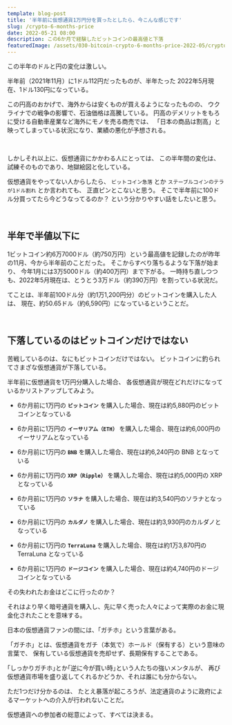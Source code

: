 ```yaml
---
template: blog-post
title: '半年前に仮想通貨1万円分を買ったとしたら、今こんな感じです'
slug: /crypto-6-months-price
date: 2022-05-21 08:00
description: この6か月で経験したビットコインの最高値と下落
featuredImage: /assets/030-bitcoin-crypto-6-months-price-2022-05/cryptocurrencies-header.png
---
```


この半年のドルと円の変化は激しい。

半年前（2021年11月）に1ドル112円だったものが、半年たった 2022年5月現在、1ドル130円になっている。

この円高のおかげで、海外からは安くものが買えるようになったものの、
ウクライナでの戦争の影響で、石油価格は高騰している。
円高のデメリットをもろに受ける自動車産業など海外にモノを売る商売では、
「日本の商品は割高」と映ってしまっている状況になり、業績の悪化が予想される。

<br />

しかしそれ以上に、仮想通貨にかかわる人にとっては、
この半年間の変化は、試練そのものであり、地獄絵図と化している。

仮想通貨をやってない人からしたら、
`ビットコイン急落` とか `ステーブルコインのテラが1ドル割れ` とか言われても、
正直ピンとこないと思う。
そこで半年前に100ドル分買ってたら今どうなってるのか？ という分かりやすい話をしたいと思う。

<br />

## 半年で半値以下に

1ビットコイン約6万7000ドル（約750万円）という最高値を記録したのが昨年の11月、今から半年前のことだった。
そこからすべり落ちるような下落が始まり、
今年1月には3万5000ドル（約400万円）まで下がる。
一時持ち直しつつも、2022年5月現在は、とうとう3万ドル（約390万円）を割っている状況だ。

てことは、半年前100ドル分（約1万1,200円分）のビットコインを購入した人は、
現在、約50.65ドル（約6,590円）になっているということだ。

<br />

## 下落しているのはビットコインだけではない

苦戦しているのは、なにもビットコインだけではない。
ビットコインに釣られてさまざな仮想通貨が下落している。

半年前に仮想通貨を1万円分購入した場合、
各仮想通貨が現在どれだけになっているかリストアップしてみよう。

- 6か月前に1万円の **`ビットコイン`** を購入した場合、現在は約5,880円のビットコインとなっている

- 6か月前に1万円の **`イーサリアム（ETH）`** を購入した場合、現在は約6,000円のイーサリアムとなっている

- 6か月前に1万円の **`BNB`** を購入した場合、現在は約6,240円の BNB となっている

- 6か月前に1万円の **`XRP（Ripple）`** を購入した場合、現在は約5,000円の XRP となっている

- 6か月前に1万円の **`ソラナ`** を購入した場合、現在は約3,540円のソラナとなっている

- 6か月前に1万円の **`カルダノ`** を購入した場合、現在は約3,930円のカルダノとなっている

- 6か月前に1万円の **`TerraLuna`** を購入した場合、現在は約1万3,870円の TerraLuna となっている

- 6か月前に1万円の **`ドージコイン`** を購入した場合、現在は約4,740円のドージコインとなっている

その失われたお金はどこに行ったのか？

それはより早く暗号通貨を購入し、先に早く売った人々によって実際のお金に現金化されたことを意味する。

日本の仮想通貨ファンの間には、「ガチホ」という言葉がある。

「ガチホ」とは、仮想通貨をガチ（本気で）ホールド（保有する）という意味の言葉で、
保有している仮想通貨を売却せず、長期保有することである。

｢しっかりガチホ｣とか｢逆に今が買い時｣という人たちの強いメンタルが、
再び仮想通貨市場を盛り返してくれるかどうか、それは誰にも分からない。

ただ1つだけ分かるのは、
たとえ暴落が起ころうが、法定通貨のように政府によるマーケットへの介入が行われないことだ。

仮想通貨への参加者の総意によって、すべては決まる。
